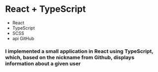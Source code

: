 # React + TypeScript
- React
- TypeScript
- SCSS
- api GitHub
### I implemented a small application in React using TypeScript, which, based on the nickname from Github, displays information about a given user
